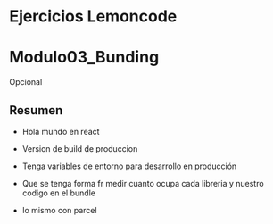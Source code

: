 # Ejercicios Lemoncode

# Modulo03_Bunding

Opcional

## Resumen

* Hola mundo en react
* Version de build de produccion
* Tenga variables de entorno para desarrollo en producción
* Que se tenga forma fr medir cuanto ocupa cada libreria y nuestro codigo en el bundle

* lo mismo con parcel